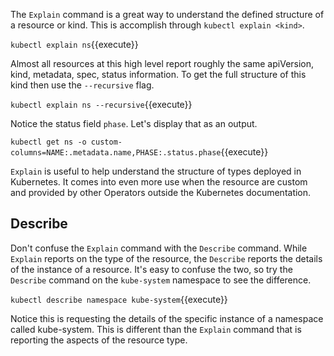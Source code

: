 The `Explain` command is a great way to understand the defined structure of a resource or kind. This is accomplish through `kubectl explain <kind>`.

`kubectl explain ns`{{execute}}

Almost all resources at this high level report roughly the same apiVersion, kind, metadata, spec, status information. To get the full structure of this kind then use the `--recursive` flag.

`kubectl explain ns --recursive`{{execute}}

Notice the status field `phase`. Let's display that as an output.

`kubectl get ns -o custom-columns=NAME:.metadata.name,PHASE:.status.phase`{{execute}}

`Explain` is useful to help understand the structure of types deployed in Kubernetes. It comes into even more use when the resource are custom and provided by other Operators outside the Kubernetes documentation.

## Describe

Don't confuse the `Explain` command with the `Describe` command. While `Explain` reports on the type of the resource, the `Describe` reports the details of the instance of a resource. It's easy to confuse the two, so try the `Describe` command on the `kube-system` namespace to see the difference.

`kubectl describe namespace kube-system`{{execute}}

Notice this is requesting the details of the specific instance of a namespace called kube-system. This is different than the `Explain` command that is reporting the aspects of the resource type.
